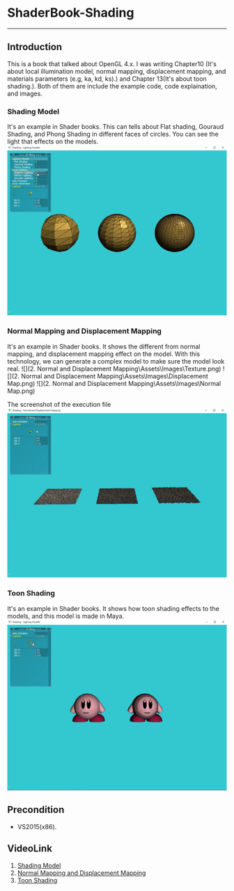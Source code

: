 # ShaderBook-Shading
---
## Introduction
This is a book that talked about OpenGL 4.x.
I was writing Chapter10 (It's about local illumination model, normal mapping, displacement mapping, and materials parameters (e.g, ka, kd, ks).) and Chapter 13(It's about toon shading.). Both of them are include the example code, code explaination, and images.

### Shading Model
It's an example in Shader books.
This can tells about Flat shading, Gouraud Shading, and Phong Shading in different faces of circles.
You can see the light that effects on the models.
![](Images/ShadingModel.png)

### Normal Mapping and Displacement Mapping
It's an example in Shader books.
It shows the different from normal mapping, and displacement mapping effect on the model.
With this technology, we can generate a complex model to make sure the model look real. 
![](2. Normal and Displacement Mapping\Assets\Images\Texture.png)
![](2. Normal and Displacement Mapping\Assets\Images\Displacement Map.png)
![](2. Normal and Displacement Mapping\Assets\Images\Normal Map.png)

The screenshot of the execution file 
![](Images/NormalMapping.png)

### Toon Shading
It's an example in Shader books. It shows how toon shading effects to the models, and this model is made in Maya.
![](Images/ToonShading.png)

## Precondition
* VS2015(x86).

## VideoLink
1. [Shading Model](https://youtu.be/69bhIAFV5GQ)
2. [Normal Mapping and Displacement Mapping](https://youtu.be/44PPpQIT7sw)
3. [Toon Shading](https://youtu.be/w2ivtbvvOM0)
